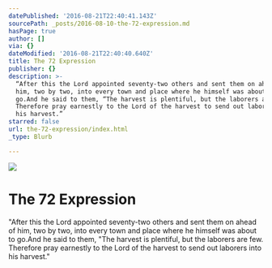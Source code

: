 ```yaml
---
datePublished: '2016-08-21T22:40:41.143Z'
sourcePath: _posts/2016-08-10-the-72-expression.md
hasPage: true
author: []
via: {}
dateModified: '2016-08-21T22:40:40.640Z'
title: The 72 Expression
publisher: {}
description: >-
  “After this the Lord appointed seventy-two others and sent them on ahead of
  him, two by two, into every town and place where he himself was about to
  go.And he said to them, “The harvest is plentiful, but the laborers are few.
  Therefore pray earnestly to the Lord of the harvest to send out laborers into
  his harvest.”
starred: false
url: the-72-expression/index.html
_type: Blurb

---
```

![](https://the-grid-user-content.s3-us-west-2.amazonaws.com/182d44eb-e36d-4014-8b9a-b26c53a897a3.jpg)

# The 72 Expression

"After this the Lord appointed seventy-two others and sent them on ahead of him, two by two, into every town and place where he himself was about to go.And he said to them, "The harvest is plentiful, but the laborers are few. Therefore pray earnestly to the Lord of the harvest to send out laborers into his harvest."